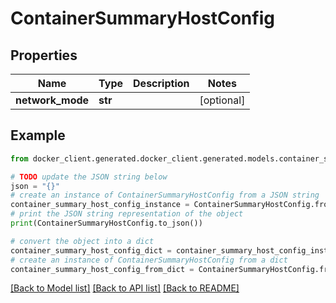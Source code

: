 # ContainerSummaryHostConfig


## Properties

Name | Type | Description | Notes
------------ | ------------- | ------------- | -------------
**network_mode** | **str** |  | [optional] 

## Example

```python
from docker_client.generated.docker_client.generated.models.container_summary_host_config import ContainerSummaryHostConfig

# TODO update the JSON string below
json = "{}"
# create an instance of ContainerSummaryHostConfig from a JSON string
container_summary_host_config_instance = ContainerSummaryHostConfig.from_json(json)
# print the JSON string representation of the object
print(ContainerSummaryHostConfig.to_json())

# convert the object into a dict
container_summary_host_config_dict = container_summary_host_config_instance.to_dict()
# create an instance of ContainerSummaryHostConfig from a dict
container_summary_host_config_from_dict = ContainerSummaryHostConfig.from_dict(container_summary_host_config_dict)
```
[[Back to Model list]](../README.md#documentation-for-models) [[Back to API list]](../README.md#documentation-for-api-endpoints) [[Back to README]](../README.md)


